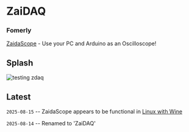 # ZaiDAQ



### Fomerly

[ZaidaScope](https://github.com/ZaidaTek/ZaidaScope/blob/master/scope/ReadMe.md) - Use your PC and Arduino as an Oscilloscope!



## Splash

![testing zdaq](https://github.com/ZaidaTek/ZaidaScope/blob/master/doc/blog.png "")



## Latest

`2025-08-15` -- ZaidaScope appears to be functional in [Linux with Wine](./scope/ReadMe.md#Linux)

`2025-08-14` -- Renamed to 'ZaiDAQ'

